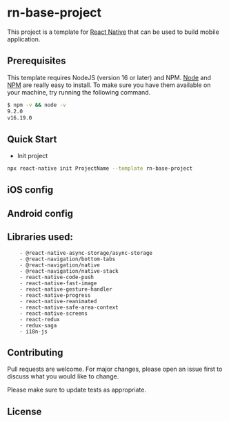 # rn-base-project

This project is a template for [React Native](https://reactnative.dev/) that can be used to build mobile application.

## Prerequisites
This template requires NodeJS (version 16 or later) and NPM.
[Node](http://nodejs.org/) and [NPM](https://npmjs.org/) are really easy to install.
To make sure you have them available on your machine,
try running the following command.

```sh
$ npm -v && node -v
9.2.0
v16.19.0
```

## Quick Start

- Init project

```bash
npx react-native init ProjectName --template rn-base-project
```

## iOS config

## Android config

## Libraries used:
```text
    - @react-native-async-storage/async-storage
    - @react-navigation/bottom-tabs
    - @react-navigation/native
    - @react-navigation/native-stack
    - react-native-code-push
    - react-native-fast-image
    - react-native-gesture-handler
    - react-native-progress
    - react-native-reanimated
    - react-native-safe-area-context
    - react-native-screens
    - react-redux
    - redux-saga
    - i18n-js
```

## Contributing
Pull requests are welcome. For major changes, please open an issue first to discuss what you would like to change.

Please make sure to update tests as appropriate.

## License
